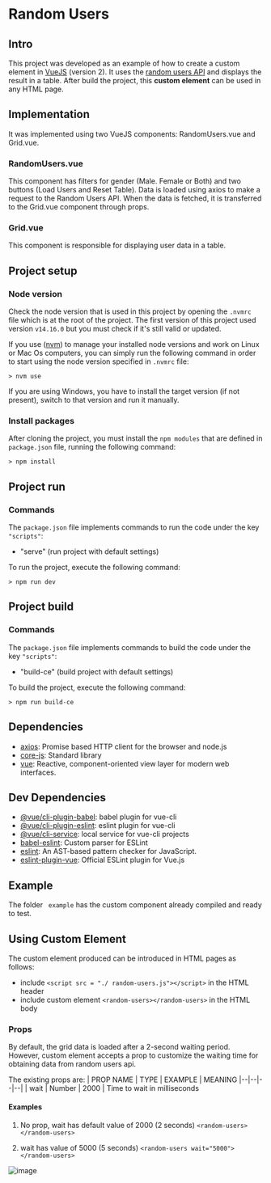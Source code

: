 
# Random Users

## Intro

This project was developed as an example of how to create a custom element in [VueJS](https://vuejs.org/) (version 2). It uses the [random users API](https://randomuser.me/api/) and displays the result in a table. After build the project, this **custom element** can be used in any HTML page.

## Implementation

It was implemented using two VueJS components: RandomUsers.vue and Grid.vue.

### RandomUsers.vue

This component has filters for gender (Male. Female or Both) and two buttons (Load Users and Reset Table).  Data is loaded using axios to make a request to the Random Users API. When the data is fetched, it is transferred to the Grid.vue component through props.

### Grid.vue
This component is responsible for displaying user data in a table.

## Project setup

### Node version

Check the node version that is used in this project by opening the `.nvmrc` file which is at the root of the project. The first version of this project used version `v14.16.0` but you must check if it's still valid or updated.

If you use ([nvm](https://github.com/nvm-sh/nvm)) to manage your installed node versions and work on Linux or Mac Os computers, you can simply run the following command in order to start using the node version specified in `.nvmrc` file:

```
> nvm use
```

If you are using Windows, you have to install the target version (if not present), switch to that version and run it manually.


### Install packages

After cloning the project, you must install the `npm modules` that are defined in `package.json` file, running the following command:

```
> npm install
```

## Project run

### Commands

The `package.json` file implements commands to run the code under the key `"scripts"`:

-   "serve" (run project with default  settings)

To run the project, execute  the following command:

```
> npm run dev
```
## Project build

### Commands

The `package.json` file implements commands to build the code under the key `"scripts"`:

-   "build-ce" (build project with default  settings)

To build the project, execute  the following command:

```
> npm run build-ce
```

## Dependencies

- [axios](https://ghub.io/axios): Promise based HTTP client for the browser and node.js
- [core-js](https://ghub.io/core-js): Standard library
- [vue](https://ghub.io/vue): Reactive, component-oriented view layer for modern web interfaces.

## Dev Dependencies

- [@vue/cli-plugin-babel](https://ghub.io/@vue/cli-plugin-babel): babel plugin for vue-cli
- [@vue/cli-plugin-eslint](https://ghub.io/@vue/cli-plugin-eslint): eslint plugin for vue-cli
- [@vue/cli-service](https://ghub.io/@vue/cli-service): local service for vue-cli projects
- [babel-eslint](https://ghub.io/babel-eslint): Custom parser for ESLint
- [eslint](https://ghub.io/eslint): An AST-based pattern checker for JavaScript.
- [eslint-plugin-vue](https://ghub.io/eslint-plugin-vue): Official ESLint plugin for Vue.js


## Example
The folder `` example`` has the custom component already compiled and ready to test.

## Using Custom Element
The custom element produced can be introduced in HTML pages as follows:

-   include `<script src = "./ random-users.js"></script>` in the HTML header
-   include custom element `<random-users></random-users>` in the HTML body

### Props

By default, the grid data is loaded after a 2-second waiting period. However, <random-users> custom element accepts a prop to customize the waiting time for obtaining data from random users api.

The existing props are:
| PROP NAME | TYPE | EXAMPLE | MEANING
|--|--|--|--|
| wait | Number | 2000 | Time to wait in milliseconds

#### Examples

1. No prop, wait has default value of 2000 (2 seconds)
   `<random-users></random-users>`

2. wait has value of 5000 (5 seconds)
   `<random-users wait="5000"></random-users>`

![image](https://user-images.githubusercontent.com/22508733/173244054-66756c68-6410-4cbe-bce2-c9fea8c8e2ab.png)   
